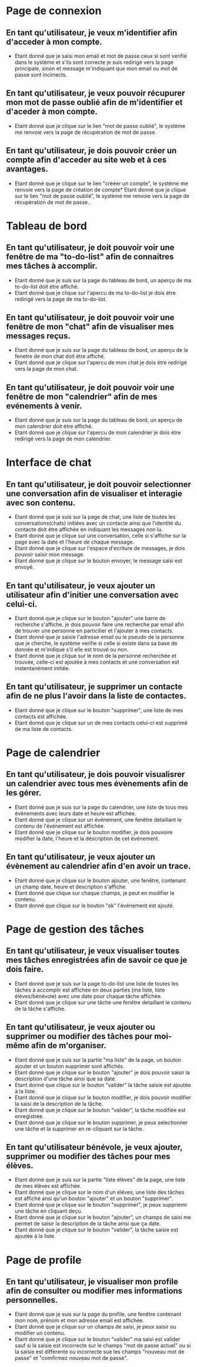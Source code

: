 # **Page de connexion**

## En tant qu'utilisateur, je veux m'identifier afin d'acceder à mon compte.
* Etant donné que je saisi mon email et mot de passe ceux si sont verifié dans le système et s'ils sont correcte je suis redirigé vers la page principale, sinon et message m'indiquant que mon email ou mot de passe sont incirrects.
  
## En tant qu'utilisateur, je veux pouvoir récupurer mon mot de passe oublié afin de m'identifier et d'aceder à mon compte.
* Etant donné que je clique sur le lien "mot de passe oublié", le système me renvoie vers la page de récupération de mot de passe.

## En tant qu'utilisateur, je dois pouvoir créer un compte afin d'acceder au site web et à ces avantages.
* Etant donné que je clique sur le lien "crééer un compte", le système me renvoie vers la page de création de compte* Etant donné que je clique sur le lien "mot de passe oublié", le système me renvoie vers la page de récupération de mot de passe..

# **Tableau de bord**

## En tant qu'utilisateur, je doit pouvoir voir une fenêtre de ma "to-do-list" afin de connaitres mes tâches à accomplir.
* Etant donné que je suis sur la page du tableau de bord, un aperçu de ma to-do-list doit étre affiché.
* Etant donné que je clique sur l'apercu de ma to-do-list je dois étre redirigé vers la page de ma to-do-list.

## En tant qu'utilisateur, je doit pouvoir voir une fenêtre de mon "chat" afin de visualiser mes messages reçus.
* Etant donné que je suis sur la page du tableau de bord, un aperçu de la fenetre de mon chat doit étre affiché.
* Etant donné que je clique sur l'apercu de mon chat je dois étre redirigé vers la page de mon chat.

## En tant qu'utilisateur, je doit pouvoir voir une fenêtre de mon "calendrier" afin de mes evénements à venir.
* Etant donné que je suis sur la page du tableau de bord, un aperçu de mon calendrier doit étre affiché.
* Etant donné que je clique sur l'apercu de mon calendrier je dois étre redirigé vers la page de mon calendrier.

# **Interface de chat**

## En tant qu'utilisateur, je doit pouvoir selectionner une conversation afin de visualiser et interagie avec son contenu.
* Etant donné que je suis sur la page de chat, une liste de toutes les conversations(chats) initiées avec un contacte ainsi que l'identité du contacte doit étre affichée en indiquant les messages non lu.
* Etant donné que je clique sur une conversation, celle si s'affiche sur la page avec la date et l'heure de chaque message.
* Etant donné que je clique sur l'espace d'ecriture de messages, je dois pouvoir saisir mon message.
* Etant donné que je clique sur le bouton envoyer, le message saisi est envoyé.

## En tant qu'utilisateur, je veux ajouter un utilisateur afin d'initier une conversation avec celui-ci.
* Etant donné que je clique sur le bouton "ajouter" une barre de recherche s'affiche. je dois pouvoir faire une recherche par email afin de trouver une personne en particilier et l'ajouter à mes contacts.
* Etant donné que je saisie l'adresse email ou le pseudo de la personne que je cherche, le système verifie si celle si existe dans sa base de donnée et m'indique s'il elle est trouvé ou non.
* Etant donné que je clique sur le nom de la personné recherchée et trouvée, celle-ci est ajoutée à mes contacts et une conversation est instentanément initiée.

## En tant qu'utilisateur, je supprimer un contacte afin de ne plus l'avoir dans la liste de contactes.
* Etant donné que je clique sur le bouton "supprimer", une liste de mes contacts est affichée.
* Etant donné que je clique sur un de mes contacts celui-ci est supprimé de ma liste de contacts.

# **Page de calendrier**

## En tant qu'utilisateur, je dois pouvoir visualisrer un calendrier avec tous mes évènements afin de les gérer.
* Etant donné que je suis sur la page du calendrier, une liste de tous mes évènements avec leurs date et heure est affichée.
* Etant donné que je clique sur un événement, une fenêtre detaillant le contenu de l'événement est affichée.
* Etant donné que je clique sur le bouton modifier, je dois pouvoire modifier la date, l'heure et la déscription de cet événement.

## En tant qu'utilisateur, je veux ajouter un évènement au calendrier afin d'en avoir un trace.
* Etant donné que je clique sur le bouton ajouter, une fenêtre, contenant un champ date, heure et description s'affiche.
* Etant donné que clique sur chaque champs, je peut en modifier le contenu.
* Etant donné que clique sur le bouton "ok" l'événement est ajouté.

# **Page de gestion des tâches**
## En tant qu'utilisateur, je veux visualiser toutes mes tâches enregistrées afin de savoir ce que je dois faire.
* Etant donné que je suis sur la page to-do-list une liste de toutes les tâches à accomplir est affichée en deux parties (ma liste, liste élèves/bénévole) avec une date pour chaque tâche affichée.
* Etant donné que je clique sur une tâche une fenêtre detaillant le contenu de la tâche s'affiche.
## En tant qu'utilisateur, je veux ajouter ou supprimer ou modifier des tâches pour moi-même afin de m'organiser.
* Etant donné que je suis sur la partie "ma liste" de la page, un bouton ajouter et un bouton supprimer sont affichés.
* Etant donné que je clique sur le bouton "ajouter" je dois pouvoir saisir la description d'une tâche ainsi que sa date.
* Etant donné que clique sur le bouton "valider" la tâche saisie est ajoutée à la liste.
* Etant donné que je clique sur le bouton modifier, je dois pouvoir modifier la saisi de la description de la tâche.
* Etant donné que je clique sur le bouton "valider", la tâche modifiée est enregistrée.
* Etant donné que je clique sur le bouton supprimer, je peux selectionner une tâche et la supprimer en re-cliquant sur la tâche.

## En tant qu'utilisateur bénévole, je veux ajouter, supprimer ou modifier des tâches pour mes élèves.
* Etant donné que je suis sur la partie "liste élèves" de la page, une liste de mes élèves est affichée.
* Etant donné que je clique sur le nom d'un éléves, une liste des tâches est affiché ansi qu'un bouton "ajouter" et un bouton "supprimer".
* Etant donné que je clique sur le bouton "supprimer", je peux suppriemr une tâche en cliquant deçu.
* Etant donné que je clique sur le bouton "ajouter", un champs de saisi me permet de saisir la description de la tâche ainsi que ça date.
* Etant donné que je clique sur le bouton "valider", la tâche saisie est ajoutée à la liste.

# **Page de profile**

## En tant qu'utilisateur, je visualiser mon profile afin de consulter ou modifier mes informations personnelles.
* Etant donné que je suis sur la page du profile, une fenêtre contenant mon nom, prénom et mon adresse email est affichée.
* Etant donné que je clique sur un champs de saisi, je peux saisir ou modifier un contenu.
* Etant donné que je clique sur le bouton "valider" ma saisi est valider sauf si la saisie est incorrecte sur le champs "mot de passe actuel" ou si la saisie est differente ou incorrecte sue les champs "nouveau mot de passe" et "comfirmez nouveau mot de passe".